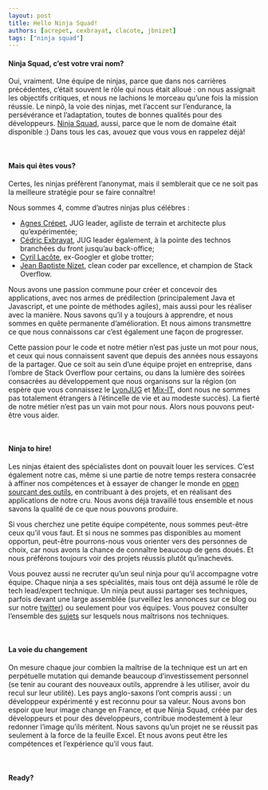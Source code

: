 ```yaml
---
layout: post
title: Hello Ninja Squad!
authors: [acrepet, cexbrayat, clacote, jbnizet]
tags: ["ninja squad"]
---
```

<h4>Ninja Squad, c’est votre vrai nom?</h4>

Oui, vraiment. Une équipe de ninjas, parce que dans nos carrières précédentes, c’était souvent le rôle qui nous était alloué : on nous assignait les objectifs critiques, et nous ne lachions le morceau qu’une fois la mission réussie. Le ninpõ, la voie des ninjas, met l’accent sur l’endurance, la persévérance et l’adaptation, toutes de bonnes qualités pour des développeurs.
<a href="http://ninja-squad.com" target="_blank">Ninja Squad</a>, aussi, parce que le nom de domaine était disponible :)
Dans tous les cas, avouez que vous vous en rappelez déjà!

<br/>
<h4>Mais qui êtes vous?</h4>

Certes, les ninjas préfèrent l’anonymat, mais il semblerait que ce ne soit pas la meilleure stratégie pour se faire connaître!

Nous sommes 4, comme d’autres ninjas plus célébres :

- <a href="http://ninja-squad.com/team#Agnes" target="_blank">Agnes Crépet</a>, JUG leader, agiliste de terrain et architecte plus qu’expérimentée;
- <a href="http://ninja-squad.com/team#Cedric" target="_blank">Cédric Exbrayat</a>, JUG leader également, à la pointe des technos branchées du front jusqu’au back-office;
- <a href="http://ninja-squad.com/team#Cyril" target="_blank">Cyril Lacôte</a>, ex-Googler et globe trotter;
- <a href="http://ninja-squad.com/team#JB" target="_blank">Jean Baptiste Nizet</a>, clean coder par excellence, et champion de Stack Overflow.

Nous avons une passion commune pour créer et concevoir des applications, avec nos armes de prédilection (principalement Java et Javascript, et une pointe de méthodes agiles), mais aussi pour les réaliser avec la manière. Nous savons qu’il y a toujours à apprendre, et nous sommes en quête permanente d’amélioration. Et nous aimons transmettre ce que nous connaissons car c’est également une façon de progresser.

Cette passion pour le code et notre métier n’est pas juste un mot pour nous, et ceux qui nous connaissent savent que depuis des années nous essayons de la partager. Que ce soit au sein d’une équipe projet en entreprise, dans l’ombre de Stack Overflow pour certains, ou dans la lumière des soirées consacrées au développement que nous organisons sur la région (on espère que vous connaissez le <a href="http://lyonjug.org" target="_blank">LyonJUG</a> et <a href="htrp://mix-it.fr">Mix-IT</a>, dont nous ne sommes pas totalement étrangers à l’étincelle de vie et au modeste succès). La fierté de notre métier n’est pas un vain mot pour nous. Alors nous pouvons peut-être vous aider.

<br/>
<h4>Ninja to hire!</h4>

Les ninjas étaient des spécialistes dont on pouvait louer les services. C’est également notre cas, même si une partie de notre temps restera consacrée à affiner nos compétences et à essayer de changer le monde en <a href="http://github.com/ninja-squad" target="_blank">open sourçant des outils</a>, en contribuant à des projets, et en réalisant des applications de notre cru. Nous avons déjà travaillé tous ensemble et nous savons la qualité de ce que nous pouvons produire.

Si vous cherchez une petite équipe compétente, nous sommes peut-être ceux qu’il vous faut. Et si nous ne sommes pas disponibles au moment opportun, peut-être pourrons-nous vous orienter vers des personnes de choix, car nous avons la chance de connaître beaucoup de gens doués. Et nous préférons toujours voir des projets réussis plutôt qu’inachevés.

Vous pouvez aussi ne recruter qu’un seul ninja pour qu’il accompagne votre équipe. Chaque ninja a ses spécialités, mais tous ont déjà assumé le rôle de tech lead/expert technique.
Un ninja peut aussi partager ses techniques, parfois devant une large assemblée (surveillez les annonces sur ce blog ou sur notre <a href="http://twitter.com/NinjaSquad" target="_blank">twitter</a>) ou seulement pour vos équipes. Vous pouvez consulter l’ensemble des <a href="http://ninja-squad.com/work">sujets</a> sur lesquels nous maîtrisons nos techniques.

<br/>
<h4>La voie du changement</h4>

On mesure chaque jour combien la maîtrise de la technique est un art en perpétuelle mutation qui demande beaucoup d’investissement personnel (se tenir au courant des nouveaux outils, apprendre à les utiliser, avoir du recul sur leur utilité). Les pays anglo-saxons l’ont compris aussi : un développeur expérimenté y est reconnu pour sa valeur. Nous avons bon espoir que leur image change en France, et que Ninja Squad, créée par des développeurs et pour des développeurs, contribue modestement à leur redonner l’image qu’ils méritent. Nous savons qu’un projet ne se réussit pas seulement à la force de la feuille Excel. Et nous avons peut être les compétences et l’expérience qu’il vous faut.

<br/>
<h4>Ready?</h4>
